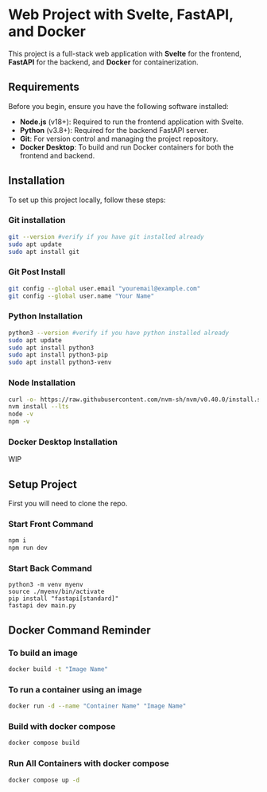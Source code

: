 # Web Project with Svelte, FastAPI, and Docker

This project is a full-stack web application with **Svelte** for the frontend, **FastAPI** for the backend, and **Docker** for containerization. 

## Requirements

Before you begin, ensure you have the following software installed:

- **Node.js** (v18+): Required to run the frontend application with Svelte.
- **Python** (v3.8+): Required for the backend FastAPI server.
- **Git**: For version control and managing the project repository.
- **Docker Desktop**: To build and run Docker containers for both the frontend and backend.

## Installation

To set up this project locally, follow these steps:

### Git installation

```bash
git --version #verify if you have git installed already
sudo apt update
sudo apt install git
```

### Git Post Install

```bash
git config --global user.email "youremail@example.com"
git config --global user.name "Your Name"
```

### Python Installation

```bash
python3 --version #verify if you have python installed already
sudo apt update
sudo apt install python3
sudo apt install python3-pip
sudo apt install python3-venv
```

### Node Installation

```bash
curl -o- https://raw.githubusercontent.com/nvm-sh/nvm/v0.40.0/install.sh | bash
nvm install --lts
node -v
npm -v
```

### Docker Desktop Installation

WIP

## Setup Project

First you will need to clone the repo.

### Start Front Command

```bash
npm i
npm run dev
```

### Start Back Command
```
python3 -m venv myenv
source ./myenv/bin/activate
pip install "fastapi[standard]"
fastapi dev main.py
```

## Docker Command Reminder

### To build an image

```bash
docker build -t "Image Name"
```

### To run a container using an image

```bash
docker run -d --name "Container Name" "Image Name"
```

### Build with docker compose

```bash
docker compose build
```

### Run All Containers with docker compose

```bash
docker compose up -d
```


